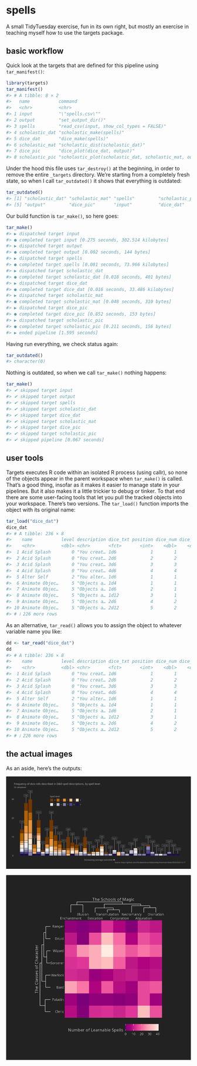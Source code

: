 
# spells

A small TidyTuesday exercise, fun in its own right, but mostly an
exercise in teaching myself how to use the targets package.

## basic workflow

Quick look at the targets that are defined for this pipeline using
`tar_manifest()`:

``` r
library(targets)
tar_manifest()
#> # A tibble: 8 × 2
#>   name           command                                                  
#>   <chr>          <chr>                                                    
#> 1 input          "\"spells.csv\""                                         
#> 2 output         "set_output_dir()"                                       
#> 3 spells         "read_csv(input, show_col_types = FALSE)"                
#> 4 scholastic_dat "scholastic_make(spells)"                                
#> 5 dice_dat       "dice_make(spells)"                                      
#> 6 scholastic_mat "scholastic_dist(scholastic_dat)"                        
#> 7 dice_pic       "dice_plot(dice_dat, output)"                            
#> 8 scholastic_pic "scholastic_plot(scholastic_dat, scholastic_mat, output)"
```

Under the hood this file uses `tar_destroy()` at the beginning, in order
to remove the entire `_targets` directory. We’re starting from a
completely fresh state, so when I call `tar_outdated()` it shows that
everything is outdated:

``` r
tar_outdated()
#> [1] "scholastic_dat" "scholastic_mat" "spells"         "scholastic_pic"
#> [5] "output"         "dice_pic"       "input"          "dice_dat"
```

Our build function is `tar_make()`, so here goes:

``` r
tar_make()
#> ▶ dispatched target input
#> ● completed target input [0.275 seconds, 302.514 kilobytes]
#> ▶ dispatched target output
#> ● completed target output [0.002 seconds, 144 bytes]
#> ▶ dispatched target spells
#> ● completed target spells [0.081 seconds, 73.966 kilobytes]
#> ▶ dispatched target scholastic_dat
#> ● completed target scholastic_dat [0.018 seconds, 401 bytes]
#> ▶ dispatched target dice_dat
#> ● completed target dice_dat [0.016 seconds, 33.486 kilobytes]
#> ▶ dispatched target scholastic_mat
#> ● completed target scholastic_mat [0.048 seconds, 310 bytes]
#> ▶ dispatched target dice_pic
#> ● completed target dice_pic [0.852 seconds, 153 bytes]
#> ▶ dispatched target scholastic_pic
#> ● completed target scholastic_pic [0.211 seconds, 156 bytes]
#> ▶ ended pipeline [1.595 seconds]
```

Having run everything, we check status again:

``` r
tar_outdated()
#> character(0)
```

Nothing is outdated, so when we call `tar_make()` nothing happens:

``` r
tar_make()
#> ✔ skipped target input
#> ✔ skipped target output
#> ✔ skipped target spells
#> ✔ skipped target scholastic_dat
#> ✔ skipped target dice_dat
#> ✔ skipped target scholastic_mat
#> ✔ skipped target dice_pic
#> ✔ skipped target scholastic_pic
#> ✔ skipped pipeline [0.067 seconds]
```

## user tools

Targets executes R code within an isolated R process (using callr), so
none of the objects appear in the parent workspace when `tar_make()` is
called. That’s a good thing, insofar as it makes it easier to manage
state in your pipelines. But it also makes it a little trickier to debug
or tinker. To that end there are some user-facing tools that let you
pull the tracked objects into your workspace. There’s two versions. The
`tar_load()` function imports the object with its original name:

``` r
tar_load("dice_dat")
dice_dat
#> # A tibble: 236 × 8
#>    name           level description dice_txt position dice_num dice_die dice_val
#>    <chr>          <dbl> <chr>       <fct>       <int>    <dbl>    <dbl>    <dbl>
#>  1 Acid Splash        0 "You creat… 1d6             1        1        6      3.5
#>  2 Acid Splash        0 "You creat… 2d6             2        2        6      7  
#>  3 Acid Splash        0 "You creat… 3d6             3        3        6     10.5
#>  4 Acid Splash        0 "You creat… 4d6             4        4        6     14  
#>  5 Alter Self         2 "You alter… 1d6             1        1        6      3.5
#>  6 Animate Objec…     5 "Objects a… 1d4             1        1        4      2.5
#>  7 Animate Objec…     5 "Objects a… 1d6             2        1        6      3.5
#>  8 Animate Objec…     5 "Objects a… 1d12            3        1       12      6.5
#>  9 Animate Objec…     5 "Objects a… 2d6             4        2        6      7  
#> 10 Animate Objec…     5 "Objects a… 2d12            5        2       12     13  
#> # ℹ 226 more rows
```

As an alternative, `tar_read()` allows you to assign the object to
whatever variable name you like:

``` r
dd <- tar_read("dice_dat")
dd
#> # A tibble: 236 × 8
#>    name           level description dice_txt position dice_num dice_die dice_val
#>    <chr>          <dbl> <chr>       <fct>       <int>    <dbl>    <dbl>    <dbl>
#>  1 Acid Splash        0 "You creat… 1d6             1        1        6      3.5
#>  2 Acid Splash        0 "You creat… 2d6             2        2        6      7  
#>  3 Acid Splash        0 "You creat… 3d6             3        3        6     10.5
#>  4 Acid Splash        0 "You creat… 4d6             4        4        6     14  
#>  5 Alter Self         2 "You alter… 1d6             1        1        6      3.5
#>  6 Animate Objec…     5 "Objects a… 1d4             1        1        4      2.5
#>  7 Animate Objec…     5 "Objects a… 1d6             2        1        6      3.5
#>  8 Animate Objec…     5 "Objects a… 1d12            3        1       12      6.5
#>  9 Animate Objec…     5 "Objects a… 2d6             4        2        6      7  
#> 10 Animate Objec…     5 "Objects a… 2d12            5        2       12     13  
#> # ℹ 226 more rows
```

## the actual images

As an aside, here’s the outputs:

![](./output/dice_pic.png)

![](./output/scholastic_pic.png)
